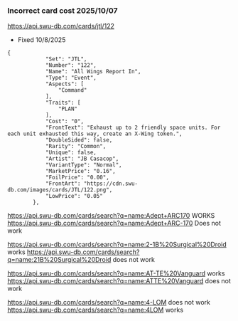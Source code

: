 ### Incorrect card cost 2025/10/07
https://api.swu-db.com/cards/jtl/122
- Fixed 10/8/2025
```
{
            "Set": "JTL",
            "Number": "122",
            "Name": "All Wings Report In",
            "Type": "Event",
            "Aspects": [
                "Command"
            ],
            "Traits": [
                "PLAN"
            ],
            "Cost": "0",
            "FrontText": "Exhaust up to 2 friendly space units. For each unit exhausted this way, create an X-Wing token.",
            "DoubleSided": false,
            "Rarity": "Common",
            "Unique": false,
            "Artist": "JB Casacop",
            "VariantType": "Normal",
            "MarketPrice": "0.16",
            "FoilPrice": "0.00",
            "FrontArt": "https://cdn.swu-db.com/images/cards/JTL/122.png",
            "LowPrice": "0.05"
        },
```



https://api.swu-db.com/cards/search?q=name:Adept+ARC170 WORKS
https://api.swu-db.com/cards/search?q=name:Adept+ARC-170 Does not work

https://api.swu-db.com/cards/search?q=name:2-1B%20Surgical%20Droid works
https://api.swu-db.com/cards/search?q=name:21B%20Surgical%20Droid does not work

https://api.swu-db.com/cards/search?q=name:AT-TE%20Vanguard works
https://api.swu-db.com/cards/search?q=name:ATTE%20Vanguard does not work

https://api.swu-db.com/cards/search?q=name:4-LOM does not work
https://api.swu-db.com/cards/search?q=name:4LOM works